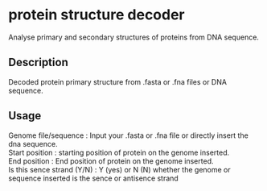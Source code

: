 # protein structure decoder

Analyse primary and secondary structures of proteins from DNA sequence.

## Description

Decoded protein primary structure from .fasta or .fna files or DNA sequence.

## Usage

Genome file/sequence : Input your .fasta or .fna file or directly insert the dna sequence.<br>
Start position : starting position of protein on the genome inserted.<br>
End position : End position of protein on the genome inserted.<br>
Is this sence strand (Y/N) : Y (yes) or N (N) whether the genome or sequence inserted is the sence or antisence strand<br>


